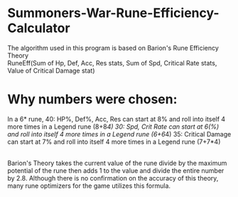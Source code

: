 # Summoners-War-Rune-Efficiency-Calculator
 The algorithm used in this program is based on Barion's Rune Efficiency Theory
 <br />
 RuneEff(Sum of Hp, Def, Acc, Res stats, Sum of Spd, Critical Rate stats, Value of Critical Damage stat)
# Why numbers were chosen:
 In a 6* rune,
 40: HP%, Def%, Acc, Res can start at 8% and roll into itself 4 more times in a Legend rune (8+8*4)
 30: Spd, Crit Rate can start at 6(%) and roll into itself 4 more times in a Legend rune (6+6*4)
 35: Critical Damage can start at 7% and roll into itself 4 more times in a Legend rune (7+7*4)

<br />
 Barion's Theory takes the current value of the rune divide by the maximum potential of the rune
   then adds 1 to the value and divide the entire number by 2.8.
 Although there is no confirmation on the accuracy of this theory, many rune optimizers for the game
   utilizes this formula.
